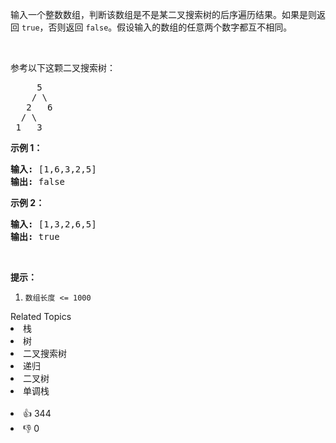 <p>输入一个整数数组，判断该数组是不是某二叉搜索树的后序遍历结果。如果是则返回&nbsp;<code>true</code>，否则返回&nbsp;<code>false</code>。假设输入的数组的任意两个数字都互不相同。</p>

<p>&nbsp;</p>

<p>参考以下这颗二叉搜索树：</p>

<pre>     5
    / \
   2   6
  / \
 1   3</pre>

<p><strong>示例 1：</strong></p>

<pre><strong>输入: </strong>[1,6,3,2,5]
<strong>输出: </strong>false</pre>

<p><strong>示例 2：</strong></p>

<pre><strong>输入: </strong>[1,3,2,6,5]
<strong>输出: </strong>true</pre>

<p>&nbsp;</p>

<p><strong>提示：</strong></p>

<ol>
	<li><code>数组长度 &lt;= 1000</code></li>
</ol>
<div><div>Related Topics</div><div><li>栈</li><li>树</li><li>二叉搜索树</li><li>递归</li><li>二叉树</li><li>单调栈</li></div></div><br><div><li>👍 344</li><li>👎 0</li></div>